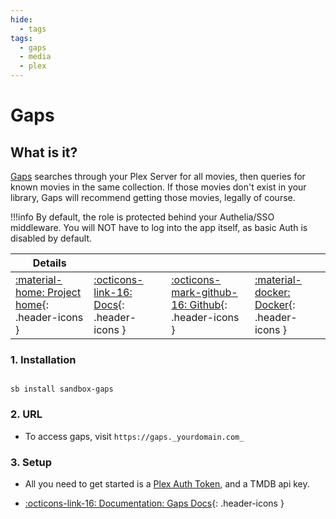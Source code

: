 ```yaml
---
hide:
  - tags
tags:
  - gaps
  - media
  - plex
---
```


# Gaps

## What is it?

[Gaps](https://github.com/JasonHHouse/gaps) searches through your Plex Server for all movies, then queries for known movies in the same collection. If those movies don't exist in your library, Gaps will recommend getting those movies, legally of course.

!!!info
    By default, the role is protected behind your Authelia/SSO middleware. You will NOT have to log into the app itself, as basic Auth is disabled by default.

| Details     |             |             |             |
|-------------|-------------|-------------|-------------|
| [:material-home: Project home](https://github.com/JasonHHouse/gaps){: .header-icons } | [:octicons-link-16: Docs](https://github.com/JasonHHouse/gaps#-usage-){: .header-icons } | [:octicons-mark-github-16: Github](https://github.com/JasonHHouse/gaps){: .header-icons } | [:material-docker: Docker](https://hub.docker.com/r/housewrecker/gaps){: .header-icons }|

### 1. Installation

``` shell

sb install sandbox-gaps

```

### 2. URL

- To access gaps, visit `https://gaps._yourdomain.com_`

### 3. Setup

- All you need to get started is a [Plex Auth Token](../../reference/plex_auth_token.md?h=plex+token#saltbox-role), and a TMDB api key.

- [:octicons-link-16: Documentation: Gaps Docs](https://github.com/JasonHHouse/gaps#-usage-){: .header-icons }
